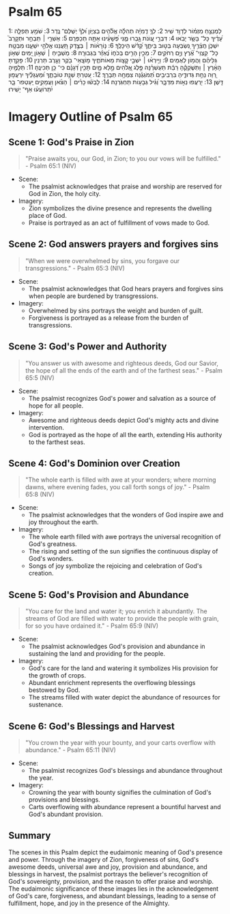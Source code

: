 # Psalm 65
1: לַמְנַצֵּ֥חַ מִזְמ֗וֹר לְדָוִ֥ד שִֽׁיר׃
2: לְךָ֤ דֻֽמִיָּ֬ה תְהִלָּ֓ה אֱלֹ֘הִ֥ים בְּצִיּ֑וֹן וּ֝לְךָ֗ יְשֻׁלַּם־ נֶֽדֶר׃
3: שֹׁמֵ֥עַ תְּפִלָּ֑ה עָ֝דֶ֗יךָ כָּל־ בָּשָׂ֥ר יָבֹֽאוּ׃
4: דִּבְרֵ֣י עֲ֭וֺנֹת גָּ֣בְרוּ מֶ֑נִּי פְּ֝שָׁעֵ֗ינוּ אַתָּ֥ה תְכַפְּרֵֽם׃
5: אַשְׁרֵ֤י ׀ תִּֽבְחַ֣ר וּתְקָרֵב֮ יִשְׁכֹּ֪ן חֲצֵ֫רֶ֥יךָ נִ֭שְׂבְּעָה בְּט֣וּב בֵּיתֶ֑ךָ קְ֝דֹ֗שׁ הֵיכָלֶֽךָ׃
6: נ֤וֹרָא֨וֹת ׀ בְּצֶ֣דֶק תַּ֭עֲנֵנוּ אֱלֹהֵ֣י יִשְׁעֵ֑נוּ מִבְטָ֥ח כָּל־ קַצְוֵי־ אֶ֝֗רֶץ וְיָ֣ם רְחֹקִֽים׃
7: מֵכִ֣ין הָרִ֣ים בְּכֹח֑וֹ נֶ֝אְזָ֗ר בִּגְבוּרָֽה׃
8: מַשְׁבִּ֤יחַ ׀ שְׁא֣וֹן יַ֭מִּים שְׁא֥וֹן גַּלֵּיהֶ֗ם וַהֲמ֥וֹן לְאֻמִּֽים׃
9: וַיִּ֤ירְא֨וּ ׀ יֹשְׁבֵ֣י קְ֭צָוֺת מֵאוֹתֹתֶ֑יךָ מ֤וֹצָֽאֵי־ בֹ֖קֶר וָעֶ֣רֶב תַּרְנִֽין׃
10: פָּקַ֥דְתָּ הָאָ֨רֶץ ׀ וַתְּשֹׁ֪קְקֶ֡הָ רַבַּ֬ת תַּעְשְׁרֶ֗נָּה פֶּ֣לֶג אֱ֭לֹהִים מָ֣לֵא מָ֑יִם תָּכִ֥ין דְּ֝גָנָ֗ם כִּי־ כֵ֥ן תְּכִינֶֽהָ׃
11: תְּלָמֶ֣יהָ רַ֭וֵּה נַחֵ֣ת גְּדוּדֶ֑יהָ בִּרְבִיבִ֥ים תְּ֝מֹגְגֶ֗נָּה צִמְחָ֥הּ תְּבָרֵֽךְ׃
12: עִ֭טַּרְתָּ שְׁנַ֣ת טוֹבָתֶ֑ךָ וּ֝מַעְגָּלֶ֗יךָ יִרְעֲפ֥וּן דָּֽשֶׁן׃
13: יִ֭רְעֲפוּ נְא֣וֹת מִדְבָּ֑ר וְ֝גִ֗יל גְּבָע֥וֹת תַּחְגֹּֽרְנָה׃
14: לָבְשׁ֬וּ כָרִ֨ים ׀ הַצֹּ֗אן וַעֲמָקִ֥ים יַֽעַטְפוּ־ בָ֑ר יִ֝תְרוֹעֲע֗וּ אַף־ יָשִֽׁירוּ׃

# Imagery Outline of Psalm 65

## Scene 1: God's Praise in Zion

> "Praise awaits you, our God, in Zion; to you our vows will be fulfilled." - Psalm 65:1 (NIV)

- Scene:
  - The psalmist acknowledges that praise and worship are reserved for God in Zion, the holy city.
- Imagery:
  - Zion symbolizes the divine presence and represents the dwelling place of God.
  - Praise is portrayed as an act of fulfillment of vows made to God.

## Scene 2: God answers prayers and forgives sins

> "When we were overwhelmed by sins, you forgave our transgressions." - Psalm 65:3 (NIV)

- Scene:
  - The psalmist acknowledges that God hears prayers and forgives sins when people are burdened by transgressions.
- Imagery:
  - Overwhelmed by sins portrays the weight and burden of guilt.
  - Forgiveness is portrayed as a release from the burden of transgressions.

## Scene 3: God's Power and Authority

> "You answer us with awesome and righteous deeds, God our Savior, the hope of all the ends of the earth and of the farthest seas." - Psalm 65:5 (NIV)

- Scene:
  - The psalmist recognizes God's power and salvation as a source of hope for all people.
- Imagery:
  - Awesome and righteous deeds depict God's mighty acts and divine intervention.
  - God is portrayed as the hope of all the earth, extending His authority to the farthest seas.

## Scene 4: God's Dominion over Creation

> "The whole earth is filled with awe at your wonders; where morning dawns, where evening fades, you call forth songs of joy." - Psalm 65:8 (NIV)

- Scene:
  - The psalmist acknowledges that the wonders of God inspire awe and joy throughout the earth.
- Imagery:
  - The whole earth filled with awe portrays the universal recognition of God's greatness.
  - The rising and setting of the sun signifies the continuous display of God's wonders.
  - Songs of joy symbolize the rejoicing and celebration of God's creation.

## Scene 5: God's Provision and Abundance

> "You care for the land and water it; you enrich it abundantly. The streams of God are filled with water to provide the people with grain, for so you have ordained it." - Psalm 65:9 (NIV)

- Scene:
  - The psalmist acknowledges God's provision and abundance in sustaining the land and providing for the people.
- Imagery:
  - God's care for the land and watering it symbolizes His provision for the growth of crops.
  - Abundant enrichment represents the overflowing blessings bestowed by God.
  - The streams filled with water depict the abundance of resources for sustenance.

## Scene 6: God's Blessings and Harvest

> "You crown the year with your bounty, and your carts overflow with abundance." - Psalm 65:11 (NIV)

- Scene:
  - The psalmist recognizes God's blessings and abundance throughout the year.
- Imagery:
  - Crowning the year with bounty signifies the culmination of God's provisions and blessings.
  - Carts overflowing with abundance represent a bountiful harvest and God's abundant provision.

## Summary

The scenes in this Psalm depict the eudaimonic meaning of God's presence and power. Through the imagery of Zion, forgiveness of sins, God's awesome deeds, universal awe and joy, provision and abundance, and blessings in harvest, the psalmist portrays the believer's recognition of God's sovereignty, provision, and the reason to offer praise and worship. The eudaimonic significance of these images lies in the acknowledgement of God's care, forgiveness, and abundant blessings, leading to a sense of fulfillment, hope, and joy in the presence of the Almighty.